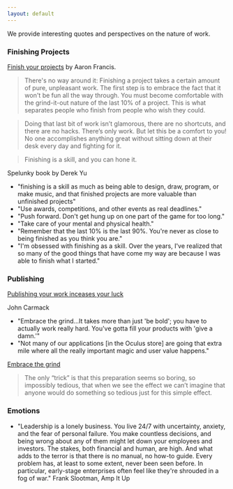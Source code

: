 ```yaml
--- 
layout: default 
--- 
```


We provide interesting quotes and perspectives on the nature of work. 

### Finishing Projects 

[Finish your projects](https://github.com/readme/guides/finish-your-projects) by Aaron Francis.  

> There's no way around it: Finishing a project takes a certain amount of pure, unpleasant work. The first step is to embrace the fact that it won't be fun all the way through. You must become comfortable with the grind-it-out nature of the last 10% of a project. This is what separates people who finish from people who wish they could. 

> Doing that last bit of work isn’t glamorous, there are no shortcuts, and there are no hacks. There’s only work. But let this be a comfort to you! No one accomplishes anything great without sitting down at their desk every day and fighting for it. 

> Finishing is a skill, and you can hone it.

Spelunky book by Derek Yu 
* "finishing is a skill as much as being able to design, draw, program, or make music, and that finished projects are more valuable than unfinished projects" 
* "Use awards, competitions, and other events as real deadlines." 
* "Push forward. Don't get hung up on one part of the game for too long." 
* "Take care of your mental and physical health." 
* "Remember that the last 10% is the last 90%. You're never as close to being finished as you think you are." 
* "I'm obsessed with finishing as a skill. Over the years, I've realized that so many of the good things that have come my way are because I was able to finish what I started." 

### Publishing 

[Publishing your work inceases your luck](https://github.com/readme/guides/publishing-your-work)

[](https://www.gamedeveloper.com/programming/john-carmack-encourages-vr-devs-to-embrace-the-grind-)

John Carmack 
* "Embrace the grind...It takes more than just 'be bold'; you have to actually work really hard. You've gotta fill your products with 'give a damn.'"
* "Not many of our applications [in the Oculus store] are going that extra mile where all the really important magic and user value happens."


[Embrace the grind](https://jacobian.org/2021/apr/7/embrace-the-grind/)

> The only “trick” is that this preparation seems so boring, so impossibly tedious, that when we see the effect we can’t imagine that anyone would do something so tedious just for this simple effect.



### Emotions

* "Leadership is a lonely business. You live 24/7 with uncertainty, anxiety, and the fear of personal failure. You make countless decisions, and being wrong about any of them might let down your employees and investors. The stakes, both financial and human, are high. And what adds to the terror is that there is no manual, no how-to guide. Every problem has, at least to some extent, never been seen before. In particular, early-stage enterprises often feel like they're shrouded in a fog of war." Frank Slootman, Amp It Up 
